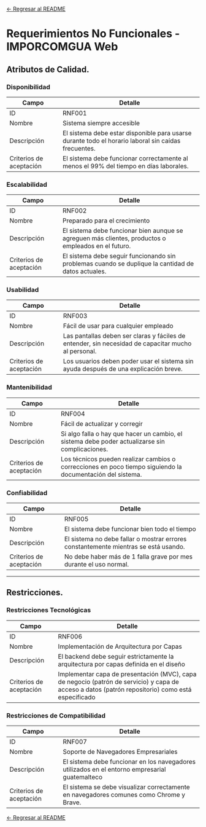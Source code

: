 [← Regresar al README](../../../README.md)

# Requerimientos No Funcionales - IMPORCOMGUA Web

## Atributos de Calidad.

### Disponibilidad

| Campo | Detalle |
|-------|---------| 
| ID | RNF001 |
| Nombre | Sistema siempre accesible |
| Descripción | El sistema debe estar disponible para usarse durante todo el horario laboral sin caídas frecuentes. |
| Criterios de aceptación | El sistema debe funcionar correctamente al menos el 99% del tiempo en días laborales. |

### Escalabilidad

| Campo | Detalle |
|-------|---------| 
| ID | RNF002 |
| Nombre | 	Preparado para el crecimiento |
| Descripción | El sistema debe funcionar bien aunque se agreguen más clientes, productos o empleados en el futuro. |
| Criterios de aceptación | El sistema debe seguir funcionando sin problemas cuando se duplique la cantidad de datos actuales. |

### Usabilidad

| Campo | Detalle |
|-------|---------| 
| ID | RNF003 |
| Nombre | Fácil de usar para cualquier empleado |
| Descripción | Las pantallas deben ser claras y fáciles de entender, sin necesidad de capacitar mucho al personal. |
| Criterios de aceptación | Los usuarios deben poder usar el sistema sin ayuda después de una explicación breve. |

### Mantenibilidad

| Campo | Detalle |
|-------|---------| 
| ID | RNF004 |
| Nombre | Fácil de actualizar y corregir |
| Descripción | Si algo falla o hay que hacer un cambio, el sistema debe poder actualizarse sin complicaciones. |
| Criterios de aceptación | Los técnicos pueden realizar cambios o correcciones en poco tiempo siguiendo la documentación del sistema. |

### Confiabilidad

| Campo | Detalle |
|-------|---------| 
| ID | RNF005 |
| Nombre | El sistema debe funcionar bien todo el tiempo |
| Descripción | El sistema no debe fallar o mostrar errores constantemente mientras se está usando. |
| Criterios de aceptación | No debe haber más de 1 falla grave por mes durante el uso normal. |

---

## Restricciones.

### Restricciones Tecnológicas


| Campo | Detalle |
|-------|---------| 
| ID | RNF006 |
| Nombre | Implementación de Arquitectura por Capas |
| Descripción | El backend debe seguir estrictamente la arquitectura por capas definida en el diseño |
| Criterios de aceptación | Implementar capa de presentación (MVC), capa de negocio (patrón de servicio) y capa de acceso a datos (patrón repositorio) como está especificado |

### Restricciones de Compatibilidad

| Campo | Detalle |
|-------|---------| 
| ID | RNF007 |
| Nombre | Soporte de Navegadores Empresariales |
| Descripción | El sistema debe funcionar en los navegadores utilizados en el entorno empresarial guatemalteco |
| Criterios de aceptación | El sistema se debe visualizar correctamente en navegadores comunes como Chrome y Brave. |

[← Regresar al README](../../../README.md)